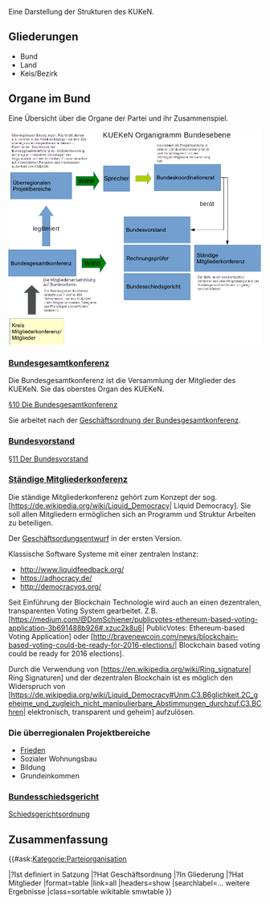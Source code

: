 Eine Darstellung der Strukturen des KUKeN.

Gliederungen
------------

-   Bund
-   Land
-   Keis/Bezirk

Organe im Bund
--------------

Eine Übersicht über die Organe der Partei und ihr Zusammenspiel.

![gerahmt](Organigram-KUEKeN-Bund.png "fig:gerahmt")  

### [Bundesgesamtkonferenz](/wiki/Bundesgesamtkonferenz "wikilink")

Die Bundesgesamtkonferenz ist die Versammlung der Mitglieder des KUEKeN.
Sie das oberstes Organ des KUEKeN.

[ §10 Die
Bundesgesamtkonferenz](/wiki/Satzung#.C2.A7_10_Die_Bundesgesamtkonferenz "wikilink")

Sie arbeitet nach der [ Geschäftsordnung der
Bundesgesamtkonferenz](/wiki/Go_Bundesgesamtkonferenz "wikilink").

### [Bundesvorstand](/wiki/Bundesvorstand "wikilink")

[ §11 Der
Bundesvorstand](/wiki/Satzung#.C2.A7_11_Der_Bundesvorstand "wikilink")

### [ Ständige Mitgliederkonferenz](/wiki/Ständige_Mitgliederkonferenz "wikilink")

Die ständige Mitgliederkonferenz gehört zum Konzept der sog.
\[<https://de.wikipedia.org/wiki/Liquid_Democracy>| Liquid Democracy\].
Sie soll allen Mitgliedern ermöglichen sich an Programm und Struktur
Arbeiten zu beteiligen.

Der [ Geschäftsordungsentwurf](go_smk "wikilink") in der ersten Version.

Klassische Software Systeme mit einer zentralen Instanz:

-   <http://www.liquidfeedback.org/>
-   <https://adhocracy.de/>
-   <http://democracyos.org/>

Seit Einführung der Blockchain Technologie wird auch an einen
dezentralen, transparenten Voting System gearbeitet. Z.B.
\[<https://medium.com/@DomSchiener/publicvotes-ethereum-based-voting-application-3b691488b926#.xzuc2k8u6>|
PublicVotes: Ethereum-based Voting Application\] oder
\[<http://bravenewcoin.com/news/blockchain-based-voting-could-be-ready-for-2016-elections/>|
Blockchain based voting could be ready for 2016 elections\].

Durch die Verwendung von
\[<https://en.wikipedia.org/wiki/Ring_signature>| Ring Signaturen\] und
der dezentralen Blockchain ist es möglich den Widerspruch von
\[<https://de.wikipedia.org/wiki/Liquid_Democracy#Unm.C3.B6glichkeit.2C_geheime_und_zugleich_nicht_manipulierbare_Abstimmungen_durchzuf.C3.BChren>|
elektronisch, transparent und geheim\] aufzulösen.

### Die überregionalen Projektbereiche

-   [Frieden](/wiki/Frieden "wikilink")
-   Sozialer Wohnungsbau
-   Bildung
-   Grundeinkommen

### [Bundesschiedsgericht](/wiki/Bundesschiedsgericht "wikilink")

[ Schiedsgerichtsordnung](/wiki/Schiedsgerichtsordnung_Bund "wikilink")

Zusammenfassung
---------------

{{\#ask:<Kategorie:Parteiorganisation>

|?Ist definiert in Satzung |?Hat Geschäftsordnung |?In Gliederung |?Hat
Mitglieder |format=table |link=all |headers=show |searchlabel=… weitere
Ergebnisse |class=sortable wikitable smwtable }}
